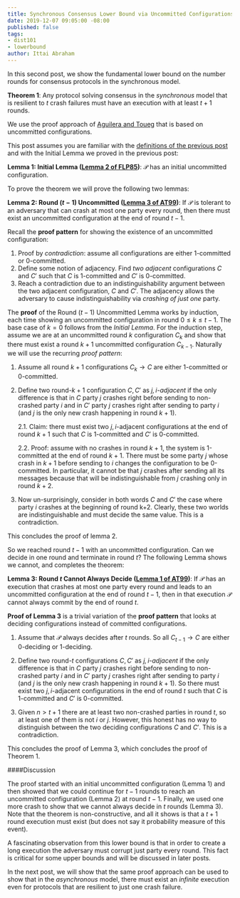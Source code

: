 ```yaml
---
title: Synchronous Consensus Lower Bound via Uncommitted Configurations
date: 2019-12-07 09:05:00 -08:00
published: false
tags:
- dist101
- lowerbound
author: Ittai Abraham
---
```


In this second post, we show the fundamental lower bound on the number rounds for consensus protocols in the synchronous model.

**Theorem 1**: Any protocol solving consensus in the *synchronous* model that is resilient to $t$ crash failures must have an execution with at least $t+1$ rounds.

We use the proof approach of [Aguilera and Toueg](http://citeseerx.ist.psu.edu/viewdoc/download?doi=10.1.1.22.402&rep=rep1&type=pdf) that is based on uncommitted configurations.


This post assumes you are familiar with the [definitions of the previous post](...) and with the Initial Lemma we proved in the previous post:


**Lemma 1: Initial Lemma ([Lemma 2 of FLP85](https://lamport.azurewebsites.net/pubs/trans.pdf))**: $\mathcal{P}$ has an initial uncommitted configuration.

To prove the theorem we will prove the following two lemmas:

**Lemma 2: Round $(t-1)$ Uncommitted ([Lemma 3 of AT99](http://citeseerx.ist.psu.edu/viewdoc/download?doi=10.1.1.22.402&rep=rep1&type=pdf))**: If $\mathcal{P}$ is tolerant to an adversary that can crash at most one party every round, then there must exist an uncommitted configuration at the end of round $t-1$.

Recall the **proof pattern** for showing the existence of an uncommitted configuration:
1. Proof by *contradiction*: assume all configurations are either 1-committed or 0-committed.
2. Define some notion of adjacency. Find *two adjacent* configurations $C$ and $C'$ such that $C$ is 1-committed and $C'$ is 0-committed.
3. Reach a contradiction due to an indistinguishability argument between the two adjacent configuration, $C$ and $C'$. The adjacency allows the adversary to cause indistinguishability via *crashing of just one* party.


The **proof** of the Round $(t-1)$ Uncommitted Lemma works by induction, each time showing an uncommitted configuration in round $0 \leq k \leq t-1$. The base case of $k=0$ follows from the  *Initial Lemma*. For the induction step,  assume we are at an uncommitted round $k$ configuration $C_k$ and show that there must exist a round $k+1$ uncommitted configuration $C_{k-1}$. Naturally we will use the recurring *proof pattern*:
1. Assume all round $k+1$ configurations $C_k \rightarrow C$  are either 1-committed or 0-committed.
2. Define two round-$k+1$ configuration $C,C'$ as *$j,i$-adjacent* if the only difference is that in $C$ party $j$ crashes right before sending to non-crashed party $i$ and in $C'$ party $j$ crashes right after sending to party $i$ (and $j$ is the only new crash happening in round $k+1$).

    2.1. Claim: there must exist two $j,i$-adjacent configurations at the end of round $k+1$ such that $C$ is 1-committed and $C'$ is 0-committed.

    2.2. Proof: assume with no crashes in round $k+1$, the system is 1-committed at the end of round $k+1$. There must be some party $j$ whose crash in $k+1$ before sending to $i$ changes the configuration to be 0-committed. In particular, it cannot be that $j$ crashes after sending all its messages because that will be indistinguishable from $j$ crashing only in round $k+2$.



3. Now un-surprisingly, consider in both words $C$ and $C'$ the case where party $i$ crashes at the beginning of round k+2. Clearly, these two worlds are indistinguishable and must decide the same value. This is a contradiction.

This concludes the proof of lemma 2.


So we reached round $t-1$ with an uncommitted configuration. Can we decide in one round and terminate in round $t$? The following Lemma shows we cannot, and completes the theorem:

**Lemma 3: Round $t$ Cannot Always Decide ([Lemma 1 of AT99](http://citeseerx.ist.psu.edu/viewdoc/download?doi=10.1.1.22.402&rep=rep1&type=pdf))**: If $\mathcal{P}$ has an execution that crashes at most one party every round and leads to an uncommitted configuration at the end of round $t-1$, then in that execution $\mathcal{P}$ cannot always commit by the end of round $t$.


**Proof of Lemma 3** is a trivial variation of the **proof pattern** that looks at deciding configurations instead of committed configurations.

1. Assume that $\mathcal{P}$ always decides after $t$ rounds. So all $C_{t-1} \rightarrow C$ are either 0-deciding or 1-deciding.

2. Define two round-$t$ configurations $C,C'$ as *$j,i$-adjacent* if the only difference is that in $C$ party $j$ crashes right before sending to non-crashed party $i$ and in $C'$ party $j$ crashes right after sending to party $i$ (and $j$ is the only new crash happening in round $k+1$).  So there must exist two $j,i$-adjacent configurations in the end of round $t$ such that $C$ is 1-committed and $C'$ is 0-committed.


3. Given $n>t+1$ there are at least two non-crashed parties in round $t$, so at least one of them is not $i$ or $j$. However, this honest has no way to distinguish between the two deciding configurations $C$ and $C'$. This is a contradiction.

This concludes the proof of Lemma 3, which concludes the proof of Theorem 1.


####Discussion

The proof started with an initial uncommitted configuration (Lemma 1) and then showed that we could continue for $t-1$ rounds to reach an uncommitted configuration (Lemma 2) at round $t-1$. Finally, we used one more crash to show that we cannot always decide in $t$ rounds (Lemma 3). Note that the theorem is non-constructive, and all it shows is that a $t+1$ round execution must exist (but does not say it probability measure of this event).

A fascinating observation from this lower bound is that in order to create a long execution the adversary must corrupt just party every round. This fact is critical for some upper bounds and will be discussed in later posts.

In the next post, we will show that the same proof approach can be used to show that in the *asynchronous* model, there must exist an *infinite* execution even for protocols that are resilient to just one crash failure.
